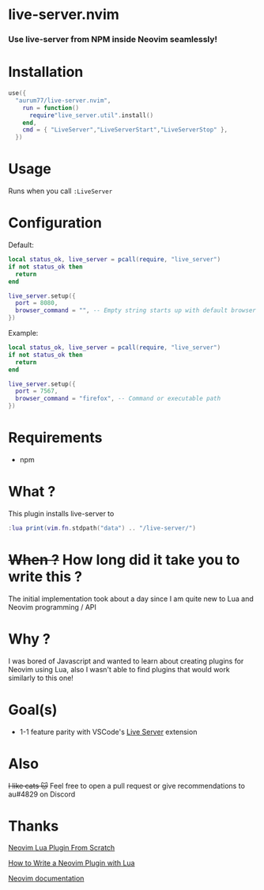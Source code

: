 # live-server.nvim

### Use live-server from NPM inside Neovim seamlessly!

# Installation

```lua
use({
  "aurum77/live-server.nvim",
    run = function()
      require"live_server.util".install()
    end,
    cmd = { "LiveServer","LiveServerStart","LiveServerStop" },
  })
```

# Usage

Runs when you call `:LiveServer`

# Configuration
Default:
```lua
local status_ok, live_server = pcall(require, "live_server")
if not status_ok then
  return
end

live_server.setup({
  port = 8080,
  browser_command = "", -- Empty string starts up with default browser  
})
```

Example:
```lua
local status_ok, live_server = pcall(require, "live_server")
if not status_ok then
  return
end

live_server.setup({
  port = 7567,
  browser_command = "firefox", -- Command or executable path
})
```

# Requirements

- npm

# What ?

This plugin installs live-server to

```lua
:lua print(vim.fn.stdpath("data") .. "/live-server/")
```

# ~~When ?~~ How long did it take you to write this ?

The initial implementation took about a day since I am quite new to Lua and Neovim programming / API

# Why ?

I was bored of Javascript and wanted to learn about creating plugins for Neovim using Lua, also I wasn't able to find plugins that would work similarly to this one!

# Goal(s)

- 1-1 feature parity with VSCode's [Live Server](https://marketplace.visualstudio.com/items?itemName=ritwickdey.LiveServer) extension
# Also

~~I like cats :cat:~~ Feel free to open a pull request or give recommendations to au#4829 on Discord

# Thanks

[Neovim Lua Plugin From Scratch](https://www.youtube.com/watch?v=n4Lp4cV8YR0)

[How to Write a Neovim Plugin with Lua](https://www.linode.com/docs/guides/writing-a-neovim-plugin-with-lua/)

[Neovim documentation](https://neovim.io/doc/)
